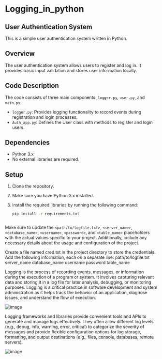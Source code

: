 # Logging_in_python
## User Authentication System

This is a simple user authentication system written in Python.

## Overview

The user authentication system allows users to register and log in. It provides basic input validation and stores user information locally.

## Code Description

The code consists of three main components: `logger.py`, `user.py`, and `main.py`. 

- `logger.py`: Provides logging functionality to record events during registration and login processes.
- `Auth_app.py`: Defines the User class with methods to register and login users.


## Dependencies

- Python 3.x
- No external libraries are required.

## Setup

1. Clone the repository.

2. Make sure you have Python 3.x installed.

3. Install the required libraries by running the following command:

   ```bash
   pip install -r requirements.txt
   
   
   
Make sure to update the `<path/to/logfile.txt>`, `<server_name>`, `<database_name>`, `<username>`, `<password>`, and `<table_name>` placeholders with the actual values specific to your project. Additionally, include any necessary details about the usage and configuration of the project.

Create a file named cred.txt in the project directory to store the credentials. Add the following information, each on a separate line:
path/to/logfile.txt
server_name
database_name
username
password
table_name

Logging is the process of recording events, messages, or information during the execution of a program or system. It involves capturing relevant data and storing it in a log file for later analysis, debugging, or monitoring purposes. Logging is a critical practice in software development and system administration as it helps track the behavior of an application, diagnose issues, and understand the flow of execution.

![image](https://github.com/junedSI/Logging_in_python/assets/95338897/daa37fd6-4589-4fbb-b076-001e86cdc94f)

Logging frameworks and libraries provide convenient tools and APIs to generate and manage logs effectively. They often allow different log levels (e.g., debug, info, warning, error, critical) to categorize the severity of messages and provide flexible configuration options for log storage, formatting, and output destinations (e.g., files, console, databases, remote servers).

![image](https://github.com/junedSI/Logging_in_python/assets/95338897/665b4fdc-0ded-4075-89d2-9ab182c509cd)

